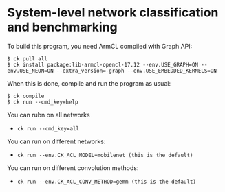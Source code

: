 
# System-level network classification and benchmarking

To build this program, you need ArmCL compiled with Graph API:

```
$ ck pull all
$ ck install package:lib-armcl-opencl-17.12 --env.USE_GRAPH=ON --env.USE_NEON=ON --extra_version=-graph --env.USE_EMBEDDED_KERNELS=ON
```

When this is done, compile and run the program as usual:

```
$ ck compile
$ ck run --cmd_key=help
```
You can rubn on all networks

* ```ck run --cmd_key=all```


You can run on different networks:

* ``ck run --env.CK_ACL_MODEL=mobilenet (this is the default)``

You can run on different convolution methods:

* ``ck run --env.CK_ACL_CONV_METHOD=gemm (this is the default)``

